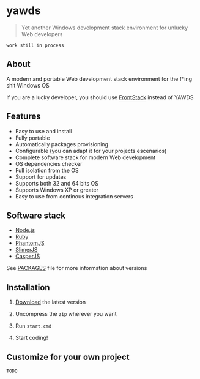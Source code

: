 # yawds

> Yet another Windows development stack environment for unlucky Web developers

`work still in process`

## About

A modern and portable Web development stack environment for the f*ing shit Windows OS

If you are a lucky developer, you should use [FrontStack](https://github.com/frontstack/frontstack) instead of YAWDS

## Features

- Easy to use and install
- Fully portable
- Automatically packages provisioning
- Configurable (you can adapt it for your projects escenarios)
- Complete software stack for modern Web development
- OS dependencies checker
- Full isolation from the OS
- Support for updates
- Supports both 32 and 64 bits OS
- Supports Windows XP or greater
- Easy to use from continous integration servers

## Software stack

- [Node.js][3]
- [Ruby][4]
- [PhantomJS][5]
- [SlimerJS][6]
- [CasperJS][7]

See [PACKAGES][2] file for more information about versions

## Installation

1. [Download][1] the latest version

2. Uncompress the `zip` wherever you want

3. Run `start.cmd`

4. Start coding!

## Customize for your own project

`TODO`

[1]: https://sourceforge.net/projects/yawds/files/latest/download
[2]: https://github.com/adesisnetlife/yawds/blob/master/environment/PACKAGES.md
[3]: http://nodejs.org
[4]: http://rubylang.org
[5]: http://phantomjs.org
[6]: http://slimerjs.org
[7]: http://casperjs.org

